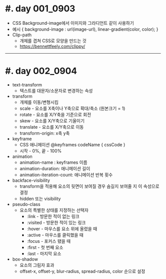 #. day 001_0903
===============
* CSS Background-image에서 이미지와 그라디언트 같이 사용하기
* 예시
    { background-image : url(image-url), linear-gradient(color, color); }
* Clip-path
  * 개체를 겹쳐 CSS로 모양을 만드는 것
  * https://bennettfeely.com/clippy/

------------------------------------------

#. day 002_0904
================
* text-transform
    * 텍스트를 대문자/소문자로 변경하는 속성
* transform
    * 개체를 이동/변형시킴
    * scale - 요소를 X축이나 Y축으로 확대/축소 (원본크기 = 1)
    * rotate - 요소를 X/Y축을 기준으로 회전
    * skew - 요소를 X/Y축으로 기울이기
    * translate - 요소를 X/Y축으로 이동
    * transform-origin: x축 y축
* keyframe
    * CSS 애니메이션
    @keyframes codeName {
        cssCode
    }
    * 시작 - 0%, 끝 - 100%
* animation
    * animation-name : keyframes 이름
    * animation-duration: 애니메이션 길이
    * animation-iteration-count: 애니메이션 반복 횟수  
* backface-visibility
    * transform을 적용해 요소의 뒷면이 보여질 경우 숨길지 보여줄 지 이 속성으로 결정
    * hidden 또는 visibility
* pseudo-class
    * 요소의 특별한 상태를 지정하는 선택자
        * :link - 방문한 적이 없는 링크
        * :visited - 방문한 적이 있는 링크
        * :hover - 마우스를 요소 위에 올렸을 때
        * :active - 마우스를 클릭했을 때
        * :focus - 포커스 됐을 때
        * :first - 첫 번째 요소
        * :last - 마지막 요소
* box-shadow
    * 요소의 그림자 효과
    * offset-x, offset-y, blur-radius, spread-radius, color 순으로 설정
